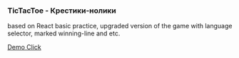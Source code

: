 ### TicTacToe - Крестики-нолики
based on React basic practice, upgraded version of the game with language selector, marked winning-line and etc.

[Demo Click](https://tictactoe-by-abarmenkov.herokuapp.com/)
